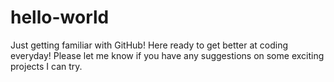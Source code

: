 # hello-world
Just getting familiar with GitHub!
Here ready to get better at coding everyday!  Please let me know if you have any suggestions on some exciting projects I can try. 

